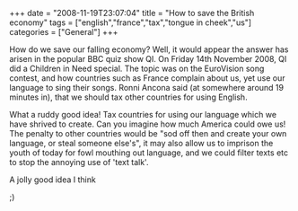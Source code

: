 +++
date = "2008-11-19T23:07:04"
title = "How to save the British economy"
tags = ["english","france","tax","tongue in cheek","us"]
categories = ["General"]
+++

How do we save our falling economy? Well, it would appear the answer has arisen in the popular BBC quiz show QI. On Friday 14th November 2008, QI did a Children in Need special.
The topic was on the EuroVision song contest, and how countries such as France complain about us, yet use our language to sing their songs.
Ronni Ancona said (at somewhere around 19 minutes in), that we should tax other countries for using English.

What a ruddy good idea! Tax countries for using our language which we have shrived to create. Can you imagine how much America could owe us!
The penalty to other countries would be "sod off then and create your own language, or steal someone else's", it may also allow us to imprison the youth of today for fowl mouthing out language, and we could filter texts etc to stop the annoying use of 'text talk'.

A jolly good idea I think

;)
